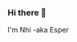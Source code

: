 ### Hi there 👋

I'm Nhi -aka Esper
<!--
**espernguyen97/espernguyen97** is a ✨ _special_ ✨ repository because its `README.md` (this file) appears on your GitHub profile.


I am comfortable with:

❄️ Reactjs, Redux, Javascript, Bootstrap, Java, OOP, Nodejs

🌱 I’m currently learning UX/UI 
👯 I’m looking to collaborate on front-end/back-end/fullstack projects

📫 How to reach me:

📱 +1 437 235 4045
📫 espernguyen97@gmail.com


